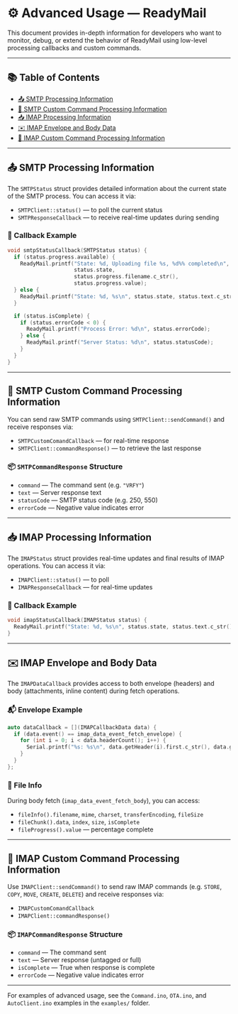 # ⚙️ Advanced Usage — ReadyMail

This document provides in-depth information for developers who want to monitor, debug, or extend the behavior of ReadyMail using low-level processing callbacks and custom commands.

---

## 📚 Table of Contents

- [📤 SMTP Processing Information](#-smtp-processing-information)
- [🧪 SMTP Custom Command Processing Information](#-smtp-custom-command-processing-information)
- [📥 IMAP Processing Information](#-imap-processing-information)
- [✉️ IMAP Envelope and Body Data](#-imap-envelope-and-body-data)
- [🧩 IMAP Custom Command Processing Information](#-imap-custom-command-processing-information)

---

## 📤 SMTP Processing Information

The `SMTPStatus` struct provides detailed information about the current state of the SMTP process. You can access it via:

- `SMTPClient::status()` — to poll the current status
- `SMTPResponseCallback` — to receive real-time updates during sending

### 🔄 Callback Example

```cpp
void smtpStatusCallback(SMTPStatus status) {
  if (status.progress.available) {
    ReadyMail.printf("State: %d, Uploading file %s, %d%% completed\n",
                     status.state,
                     status.progress.filename.c_str(),
                     status.progress.value);
  } else {
    ReadyMail.printf("State: %d, %s\n", status.state, status.text.c_str());
  }

  if (status.isComplete) {
    if (status.errorCode < 0) {
      ReadyMail.printf("Process Error: %d\n", status.errorCode);
    } else {
      ReadyMail.printf("Server Status: %d\n", status.statusCode);
    }
  }
}
```

---

## 🧪 SMTP Custom Command Processing Information

You can send raw SMTP commands using `SMTPClient::sendCommand()` and receive responses via:

- `SMTPCustomComandCallback` — for real-time response
- `SMTPClient::commandResponse()` — to retrieve the last response

### 📦 `SMTPCommandResponse` Structure

- `command` — The command sent (e.g. `"VRFY"`)
- `text` — Server response text
- `statusCode` — SMTP status code (e.g. 250, 550)
- `errorCode` — Negative value indicates error

---

## 📥 IMAP Processing Information

The `IMAPStatus` struct provides real-time updates and final results of IMAP operations. You can access it via:

- `IMAPClient::status()` — to poll
- `IMAPResponseCallback` — for real-time updates

### 🔄 Callback Example

```cpp
void imapStatusCallback(IMAPStatus status) {
  ReadyMail.printf("State: %d, %s\n", status.state, status.text.c_str());
}
```

---

## ✉️ IMAP Envelope and Body Data

The `IMAPDataCallback` provides access to both envelope (headers) and body (attachments, inline content) during fetch operations.

### 📬 Envelope Example

```cpp
auto dataCallback = [](IMAPCallbackData data) {
  if (data.event() == imap_data_event_fetch_envelope) {
    for (int i = 0; i < data.headerCount(); i++) {
      Serial.printf("%s: %s\n", data.getHeader(i).first.c_str(), data.getHeader(i).second.c_str());
    }
  }
};
```

### 📎 File Info

During body fetch (`imap_data_event_fetch_body`), you can access:

- `fileInfo().filename`, `mime`, `charset`, `transferEncoding`, `fileSize`
- `fileChunk().data`, `index`, `size`, `isComplete`
- `fileProgress().value` — percentage complete

---

## 🧩 IMAP Custom Command Processing Information

Use `IMAPClient::sendCommand()` to send raw IMAP commands (e.g. `STORE`, `COPY`, `MOVE`, `CREATE`, `DELETE`) and receive responses via:

- `IMAPCustomComandCallback`
- `IMAPClient::commandResponse()`

### 📦 `IMAPCommandResponse` Structure

- `command` — The command sent
- `text` — Server response (untagged or full)
- `isComplete` — True when response is complete
- `errorCode` — Negative value indicates error

---

For examples of advanced usage, see the `Command.ino`, `OTA.ino`, and `AutoClient.ino` examples in the `examples/` folder.
